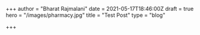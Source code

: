 +++
author = "Bharat Rajmalani"
date = 2021-05-17T18:46:00Z
draft = true
hero = "/images/pharmacy.jpg"
title = "Test Post"
type = "blog"

+++
